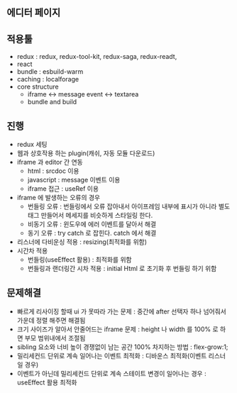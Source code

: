 ## 에디터 페이지

## 적용툴

- redux : redux, redux-tool-kit, redux-saga, redux-readt,
- react
- bundle : esbuild-warm
- caching : localforage
- core structure
  - iframe <-> message event <-> textarea
  - bundle and build

## 진행

- redux 세팅
- 웹과 상호작용 하는 plugin(캐쉬, 자동 모듈 다운로드)
- iframe 과 editor 간 연동
  - html : srcdoc 이용
  - javascript : message 이벤트 이용
  - iframe 접근 : useRef 이용
- iframe 에 발생하는 오류의 경우
  - 번들링 오류 : 번들링에서 오류 잡아내서 아이프레임 내부에 표시가 아니라 별도 태그 만들어서 메세지를 비슷하게 스타일링 한다.
  - 비동기 오류 : 윈도우에 에러 이벤트를 달아서 해결
  - 동기 오류 : try catch 로 잡힌다. catch 에서 해결
- 리스너에 다비운싱 적용 : resizing(최적화를 위함)
- 시간차 적용
  - 번들링(useEffect 활용) : 최적화를 위함
  - 번들링과 랜더링간 시차 적용 : initial Html 로 초기화 후 번들링 하기 위함

## 문제해결

- 빠르게 리사이징 할때 ui 가 못따라 가는 문제 : 중간에 after 선택자 하나 넘어줘서 가운데 정렬 해주면 해결됨
- 크기 사이즈가 알아서 안줄어드는 iframe 문제 : height 나 width 를 100% 로 하면 부모 범위내에서 조절됨
- sibling 요소와 너비 높이 경쟁없이 남는 공간 100% 차지하는 방법 : flex-grow:1;
- 밀리세컨드 단위로 계속 일어나는 이벤트 최적화 : 디바운스 최적화(이벤트 리스너일 경우)
- 이벤트가 아닌데 밀리세컨드 단위로 계속 스테이트 변경이 일어나는 경우 : useEffect 활용 최적화
